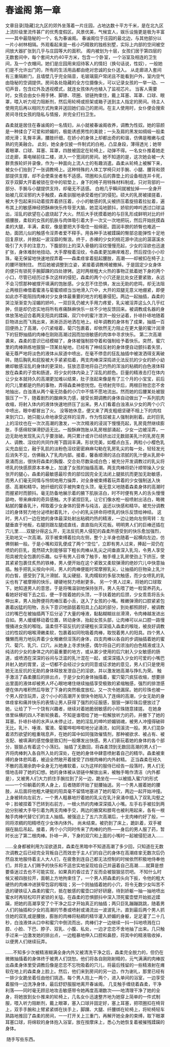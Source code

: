 # 春谧阁 第一章

文章目录[隐藏]北九区的郊外坐落着一片庄园，占地达数十平方千米，是在北九区上流阶级里流传甚广的优秀度假区。风景优美，气候宜人，娱乐设施更是极为丰富——其中最隐秘的一个，名为春谧阁。
春谧阁位于庄园的最北边，与其他部分以一片小树林相隔。外观看起来是一栋小巧精致的独栋别墅，实际上内部的空间被空间放大器扩张到几乎与庄园等大的面积。
阁内被划为十层，女孩们居于第四层的无数套间中，每个套间大约40平方米，包含一个卧室，一个浴室及相连的卫生间，及一个衣帽间。她们是庄园用来招待客人的情妇（换句话说，性奴），一般她们是不允许出门的，所有的生活用品都由绝对忠诚的女仆送入。
从走廊进入套间有三重隔断门，且墙壁几乎完全隔音，毛玻璃窗户常闭且不能看到户外，室内空气由隐秘的空调提供。房间各处隐藏的全方位摄像头，可以记录女孩的一举一动、一切声音，包含红外及透视模式，就连女孩体内也植入了监视芯片。
当客人需要时，女孩会由女仆用手铐、脚镣、项圈、锁链拘束住，戴上耳塞、耳罩、口球、眼罩，喂入听力视力阻断剂，然后用轮椅或担架或箱子送到主人指定的房间。待主人使用完后再以相同方式拘束并送回她们自己的房间。在主人使用时，女仆便会搜索房间寻找女孩的隐私与情报，并完全打扫卫生。

森柔就是居住在春谧阁的一名情妇，从小就被春谧阁收养，调教为性奴。她的容颜是一种揉合了可爱和娇媚的，极能诱惑男性的美貌；一头及肩的黑发如绸缎一般柔顺光滑；乳臀丰满，腰肢纤细，在娇小的身体上却都出奇的和谐，仿佛是稚嫩与成熟的完美融合。
此刻，她全身仅披一件制式的白袍，凸显身段，薄得透光；她带着眼罩、口球、耳塞、耳罩，四肢被固定在轮椅上，动弹不得。一名女仆推着她走过走廊，乘电梯前往二楼，进入一个宽阔的房间。她不知道的是，这次她会被一大群贵族轮奸并录像，作为一种面向上流人士的有趣消遣。森柔从轮椅上被解下来，被女仆们抬到了一张调教椅上。这种特殊的人体工学椅只对手腕、小腿、腰背和颈部提供支撑，却不会使乘坐者有不适感。项圈和头后的靠垫上的设备相连并卡死，双手双脚大开着被锁在空中的软垫上，身下的椅子用特殊材料制成，只对背部的一部分、手腕与小腿提供支持，却毫无不适感。
白袍几乎瞬间就被扯掉——全身开始被几双淫邪的大手触摸，森柔驯服地承受着他们的侵犯。硕大的乳房被揉搓着，被大手包起来抖动着捏弄着挤压着，小小的敏感的乳尖被挤压着旋扭着拉扯着，遍布其上的敏感神经把酥麻快乐传导至大脑，她混沌地颤抖，娇软的呻吟透过口球溢出，淫乱的欲望在心底烧起了大火。然后大手抚摸着她的与巨乳形成鲜明对比的纤细腰肢，柔软的女孩的肌肤与肉体吸引着大手一次又一次地把玩，然后开始抚摸森柔的大腿，丰满，柔软，像是要把大手吸住一般绵密。圆润丰腴的娇臀也难逃一劫，面团儿似的触感令淫弄者爱不释手。用各种手法被蹂躏的臀部总能弹性十足地回复原状，并掀起一波淫靡的臀浪。终于，赤裸的少女的桃花源中流出的潺潺溪水吸引了大手的注意力，下腹部刻上的深入骨髓的淫纹慢慢亮起，少女的淫欲也迅速扩张，身体难耐地扭动。大手摩梭着淫纹，令森柔更加麻痒难忍，然后捏住小小珍珠，毫无保留地快速地捏弄着——森柔痉挛着挺起腰肢，高潮——却被扣在椅子上的腰环限制住。
然后她被调整到立姿，紧接着调教椅被撤掉。于是固定少女身体的便只有锁死手腕脚踝的四处镣铐。这时两根粗大火热的事物正抵着她下身的两个小口，尽管已经历过多次这样的侵犯，森柔的两个小穴还是比处女还要紧致，永远不会习惯那种被撑开填满的饱胀感。少女忍不住恐惧，发出无助的悲鸣，却无法阻止两根巨棒借着蜜液与菊蜜顺顺当当地滑入穴中，大开的双腿无意义地绷紧，即便如此亦不能阻挡肉棒对少女身体最重要的地方的粗暴侵犯。两边一起抽插，森柔的哭泣渐渐变为淫媚的娇吟，一双巨乳仍被大手用力疼爱，乳尖被淫弄这么久几乎红肿，但是却仍忠实地将所有疼痛酥麻快乐一丝不少地反馈回来。被调教成名器的身体放荡地迎合着两支阳具的蹂躏，双穴中的蜜汁泄洪一般分泌着，扑哧扑哧地随着巨物进出而飞溅出来，淅淅沥沥地洒在地上。经年调教的身体有了成果，抽插一百回便扬上了高潮，小穴紧缩着，菊穴包裹着，却依然无力阻止在更大量的蜜汁润滑下的狂野抽插的肉棒在刚刚高潮过因而加倍敏感的肉体中寻求快乐。
第二次高潮袭来，森柔的意识已经模糊了，身体被强制掠夺着和强制给予着快乐。突然，蜜穴里的肉棒熟练地狠狠一顶某处秘地，已经有了神经反射的身体便自动颤抖着失禁，毫无尊严地将淡色的液体从尿道中喷出，在毫不停息的狂乱抽插中被泼洒得支离破碎。随后胸乳和屁股被大手紧紧掐着，两支肉棒深深捣进无法反抗的少女的娇小幼嫩却敏感淫乱的身体的更深处，狂放恣意地将自己灼热的浑浊的粘稠的白色液体释放在森柔的子宫和肠道，将少女的体内染上了淫乱的颜色。巨量的精液击打在体内让少女本就持久的高潮更加难以结束，肚子涨起来像是有了三个月的小宝宝，前后的穴儿里都是灼热的事物，弄得森柔神思恍惚。在喷射完毕后，两根巨物恋恋不舍地抽出，白浊液从两个毫无防备的小穴中不情不愿地流出。然而她的后腰某处被狠狠压了一下，随着剧烈的酸麻失力感，接受长期调教的身体自动做出了一系列肌肉收缩，将射入体内的液体快速地挤压了出来。男人们看着白浊液从少女的两个小穴中喷出，眼中都冒出了火。
没等她休息，便又来了两支粗细坚硬不相上下的肉柱来到穴口，她只能认命地承受这样的淫弄，作为性奴被主人强制剥削着。此时巨乳上的淫纹也在一次次高潮的激发，一次次精液的浸润下慢慢亮起，乳房竟然继续膨胀，手感绵软弹滑舒适无比。一股酥麻饱胀从乳房根部涌起，少女一边被淫弄，一边无助地发现乳尖几乎要涨破。两只累计或许已经挤出过无数甜美乳汁的乳房在男人、调教、淫纹的共同作用下圆润丰满，形状完美，如樱点白玉，两粒小小樱色乳尖充血挺立，融于乳肌的淡粉色淫纹密密麻麻勾勒在乳房乳尖的每一处，轻轻发光后消失不见，仿佛融入了乳肉内部。接着，馨香顺滑的洁白浓腻的乳汁便从乳房中泉涌而出，很快将森柔的胸腹、交合处尽数染成白色；被充分开发调教过的乳尖将喷乳的快感原原本本奉上，加速了女孩的抽搐高潮。两支肉棒将奶汁顺带操入少女张开的腿心，森柔的最敏感最珍贵的部位因完全无法闭上腿抵抗而更加无助敏感，而男人们毫无同情与怜悯地用力操弄，对全身被束缚着玩弄着的少女强制送入快感、高潮和精华。她纤细的双手被拘束在头顶，毫无意义地随着森柔身体的高潮时而握紧时而颤抖。毫无防备地展示着的腋下肌肤洁白，时不时便有男人的舌头慢慢舔吻，带来麻痒的奇异感触。大手紧捏巨乳，让它们像水枪一般喷射出洁白，略微粘腻的馨香乳汁，榨取着少女身体的营养与纯洁，返还以快感和精华。被充分调教过的身体努力地分泌喷射着乳汁，小小的乳尖拼命将喷乳的快乐反馈给神经。
这时，男人们一边在她的身体最深处射出粘稠灼热的精液，一边让她向左侧弯转：左腿垂直于地板，右腿则跟左腿成直线，直直指向天花板。明明男人们的巨棒还插在穴儿里……双腿分得这么开，无法反抗男人侵犯的森柔所感受到的快乐愈加强烈，无助地又一次高潮。双手被束缚着拉向左侧，整个上半身也随着一起横向左边，仿佛侧躺一般。于是小嘴和双乳便成了两个“空位”，立即有男人过来，捧起一双仍在喷奶的巨乳，竟然硕大到能够容下粗长肉棒从乳尖之间垂直深入乳沟，令男人享受阳具被完全包裹的乐趣。似乎有男人召唤了触手，触手缠上乳房使劲上下挤压，使其紧紧包裹住炙热的铁棒，男人便开始在这个紧致又柔软弹滑的绝妙穴儿中快意抽插。触手把乳尖按向中间，男人的肉棒便能时常摩擦乳尖，让抽插的巨物染上乳汁的白皙，感受到了乳汁滑腻、乳尖硬挺、乳肉糯软的多层次触感，而少女喷乳的乳尖也有了被摩擦的快乐，硬硬地努力喷射更多。
另一个男人过来，将她的口球取下。她知道男人的意思，于是将嘴温驯地保持张开。男人先喂了她一粒营养药丸，看她好好咽下去之后，便一手按着她的头顶，一手扶着她的后颈，少女乖乖将舌头伸出来，男人抬胯便将肉棒压着小舌，送入了女孩的小嘴。稚嫩弹滑的口腔紧紧包裹着凶猛的阳物，舌头下意识地舔舐着阳具上凸起的部分，到处都照顾好，被调教过的嘴巴在被抽插两下后分泌了大量的唾液，黏黏糊糊丝丝滑滑，令肉棒越发进出自如。男人缓缓移动着位置，转动身体，抬起女孩头部，让肉棒可以从口腔一路慢慢捅进女孩的喉咙。温柔但不容反抗的坚硬粗长深深插入森柔的喉咙，被良好调教过的性奴的咽喉滑嫩柔软，包裹着如同吮吸着肉棒，取悦着男人的阳具。四个男人慵懒而用力地玩弄着少女稚嫩但淫荡的身体，四支肉棒以各自的步调抽插着她的蜜穴、菊穴、乳穴、口穴，从她身上寻求快感，偶尔将自己的浓浊的白色精液或注入纯洁的少女的身体之内的最重要的地方，或从甚少使用的后穴射入少女敏感的肠道，或喷洒在深深的谷间与泛滥的乳汁混在一起，或深深插入少女的可爱的小嘴巴并射入她的胃里，这一切都不会经过少女的同意或征求她的意见，男人们只是使用她无法反抗的无助的身体释放发泄自己的淫欲，并以激发她高潮与挣扎为荣。
触手激活了森柔腰后的排出点，于是少女的身体抽搐着，蜜穴菊穴疯狂收缩，想要排出里面的液体却被男人坏心眼地堵住继续抽插享受极致的紧缩触感，强烈的排泄感便在体内堆积然后导致了下身的突然极度放松，又一次令她漏尿。她的珍珠也被一个男人捏住玩弄，这个小小的高潮开关很快令她陷入了连绵的高潮，少女无助的身体痉挛和痛并快乐的表情让男人获得了强烈的征服感，狠狠一弹珍珠后便放过了她，让给了下一个饶有兴趣者，继续对着她脆弱敏感的小珍珠随意揉搓。
在她身体里纵横的四人不断轮换着。不知是谁喂给了她一粒解放听力的药，并撤下了她的耳塞。扑哧扑哧的水声从未停止过，她的淫乱的呻吟娇媚销魂，被男人冲撞得破碎无比。乳汁、唾液、蜜液、菊蜜哗啦哗啦地分泌涌流，如同溪流一般。男人们混杂着浓烈欲望的粗重喘息声，在她的耳中如同强效催情剂，那种被欲求、被占有、被支配、被填满的感觉像是致幻剂一般爆发出快感。男人们亵玩着她的身体的各个部分，狠狠占有着这个小荡妇。
抽插了无数回，将森柔顶到无数回高潮的男人们一齐将肉棒刺入各自所入处的深处，在她的身体中肆意喷射着自己的精华。森柔被束缚的身体悲鸣着，被迫全然敞开着接受了四根肉棒的内外射精。
正当森柔在经久不散的高潮余韵中全身无力地瘫软着，以为这样的服侍已经告一段落时，男人们无情地击碎了她的幻想。她的身体被从锁链中解放出来，被触手略作清洁（内外都是），又被男人们大力抓住手腕拉到了另一边，跪坐在——以被插入蜜穴的形式——一个仰躺着的男人身上，后者随即开始了挺腰抽送。另一个男人握着她的腰肢，从后面将他粗大硬挺的阳具毫不留情地塞进了她的菊穴，两边一起开始冲撞。上身被转向左前方，一个男人粗暴地拧着她的乳尖在乳汁泉涌中插入了双乳沟壑之中；脸被捏着下巴转到右前方，一根火热的肉棒深深插入小嘴。左手右手被拉到两边分别被大手导引着为两支肉棒手交，两边的腋窝和膝弯也被利用起来，各有一根触手肉棒代替它们的主人抽插。被强迫上了五六次高潮后，十支肉棒约好了般，一同将浓稠的阳精喷在少女体内体外。
尚未结束。被扔到了床上，跪趴着，双手被捆在脑后吊起。接着，两个小穴同时传来了肉棒的灼热——身后的男人服了药，暂时长出了第二根肉棒。扑哧一声，下身的双穴和上面的小嘴时一起被侵犯进入……

……全身都被利用为淫欲道具，森柔在黑暗中不知道高潮了多少回，只知道在无数次调教之后已经完全背叛自己而效忠于主人们的自己的身体在高潮痉挛无数次后仍然自发地服侍着主人大人们，在疲惫到连自己都无法控制的时候依然积极地侍奉他们，并将主人们赐予的快乐和不适忠实地呈现给自己并逼着自己高潮……就算是想要昏迷过去也不可能实现，如果真的昏过去了反而会被狠狠惩罚吧。
不知什么时候又被四肢拉开，面朝上方地拘束住了，一个男人把森柔的头向下扳，令他的粗大硬热的肉棒冲进狭窄包容的喉咙；另一个则抽插着她的小穴，将令无数少女叫苦不迭的硬铁征入森柔的蜜穴，抵在敏感的蜜壶口好好研磨，待到娇躯一抽一抽地喷出蜜水时再轻松叩开紧锁的关隘，在森柔的恐惧颤抖中深入顶死蜜壶壁开始抵近蹂躏，把她的高潮享受了个干净之后才开始真正的抽插；两只巨乳蹦蹦跳跳，随着男人们的抽插和少女的高潮的节奏或喷射或涌流出一波波乳汁。直到最后两个男人抓住她的双乳或是腰肢，膨胀的肉棒将粘稠的精华灌入娇媚的身躯，足足灌了二十几秒，白浊液体从口中和蜜穴中倒流而出，肉棒们才一边继续一抖一抖地喷溅在口腔、小脸、下巴、脖子、双乳、小腹、私处，一边才恋恋不舍地抽了出来。几只触手过来一边激发她的排出点，一边粗暴地伸入口腔和鼻腔，将其中的精液吸收掉，以便男人们继续玩弄。

……不知多少次被精液糊满全身内外又被清洗干净之后，森柔完全脱力的，但仍在微微抽搐着的身体终于被男人们饶恕。他们将各自刚刚射精的，元气满满的肉棒拔出森柔身体里受调教后像是恋恋不忘吮吸着的穴儿，将最后残留的一些精液射在瘫软在地上的森柔身上脸上。然后，他们来到房间的另一边，作为谢礼，那里已经有一排少女跪坐着任由他们挑选，每个男人抱上一两个，进入单间的浴室，一边享受着服侍一边洗净身体，最后舒舒服服地离开春谧阁。
几支触手缠绕着森柔，干净利落——同时毫无顾忌地攻击敏感带令她再度高潮数次——地清理干净了她的全身，将她放到女仆推来的轮椅上，几名女仆迅速整齐地为她穿上简单的一件式制服，喂入听力阻断剂，戴上眼罩，塞入口球并固定好，塞上耳塞，把项圈扣在椅背上，双手手腕和上臂紧紧绑在扶手上，脚踝、大腿、纤腰绑在轮椅上，将轮椅轻车熟路地推回了森柔的房间，一一打开关上三重门，再解开她全身的束缚，取下眼罩耳塞口球，将绵软的身体抱入浴室，放在按摩床上，悉心为她恢复着被摧残蹂躏的身体。

 随手写些东西。

